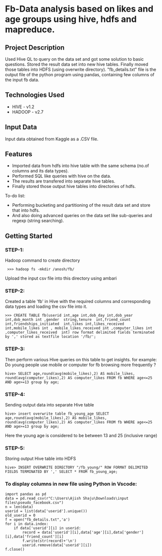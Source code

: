 # Fb-Data analysis based on likes and age groups using hive, hdfs and mapreduce.

## Project Description
Used Hive QL to query on the data set and got some solution to basic questions.
Stored the result data set into new hive tables.
Finally moved those tables into HDFS (using overwrite directory).
"fb_details.txt" file is the output file of the python program using pandas, containing few columns of the input fb data.

## Technologies Used
* HIVE - v1.2
* HADOOP - v2.7

## Input Data
Input data obtained from Kaggle as a .CSV file.

## Features
* Imported data from hdfs into hive table with the same schema (no.of columns and its data types).
* Performed SQL like queries with hive on the data.
* The results are transfered into separate hive tables.
* Finally stored those output hive tables into directories of hdfs.

To-do list:
* Performing bucketing and partitioning of the result data set and store that into hdfs.
* And also doing advanced queries on the data set like sub-queries and regexp (string searching).

## Getting Started

### STEP-1:

Hadoop command to create directory
```
 >>> hadoop fs -mkdir /anosh/fb/
```
Upload the input csv file into this directory using ambari

### STEP-2:

Created a table 'fb' in Hive with the required columns and corresponding data types and loading the csv file into it.
```
>>> CREATE TABLE fb(userid int,age int,dob_day int,dob_year int,dob_month int ,gender  string,tenure  int,friend_count  int,friendships_initiated  int,likes int,likes_received int,mobile_likes int , mobile_likes_received int ,computer_likes int ,computer_likes_received  int) row format delimited fields terminated by ',' stored as textfile location '/fb/';
```
### STEP-3:

Then perform various Hive queries on this table to get insights.
for example: Do young people use mobile or computer for fb browsing more frequently ?
```
hive> SELECT age,round(avg(mobile_likes),2) AS mobile_likes, round(avg(computer_likes),2) AS computer_likes FROM fb WHERE age<=25 AND age>=13 group by age;
```
### STEP-4:
Sending output data into separate Hive table
```
hive> insert overwrite table fb_young_age SELECT age,round(avg(mobile_likes),2) AS mobile_likes, round(avg(computer_likes),2) AS computer_likes FROM fb WHERE age<=25 AND age>=13 group by age;
```
Here the young age is considered to be between 13 and 25 (inclusive range)

### STEP-5:
Storing output Hive table into HDFS

```
hive> INSERT OVERWRITE DIRECTORY "/fb_young/" ROW FORMAT DELIMITED FIELDS TERMINATED BY ',' SELECT * FROM fb_young_age;
```
### To display columns in new file using Python in Vscode:

```
import pandas as pd
data = pd.read_csv(r"C:\Users\Ajish Shaju\Downloads\input files\pseudo_facebook.csv")
n = len(data)
userid = list(data['userid'].unique())
old_userid = 0 
f = open("fb_details.txt",'a')
for i in data.index:
    if data['userid'][i] in userid:
        record = data['userid'][i],data['age'][i],data['gender'][i],data['friend_count'][i]
        f.write(str(record)+'\n')
        userid.remove(data['userid'][i])
f.close()
```
